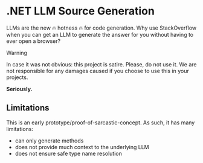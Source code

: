 # .NET LLM Source Generation

LLMs are the new 🔥 hotness 🔥 for code generation. Why use StackOverflow when you can
get an LLM to generate the answer for you without having to ever open a browser?

> [!WARNING]  
> In case it was not obvious: this project is satire. Please, do not use it. We are 
> not responsible for any damages caused if you choose to use this in your projects.
>
> **Seriously.**

## Limitations

This is an early prototype/proof-of-sarcastic-concept. As such, it has many limitations:

- can only generate methods
- does not provide much context to the underlying LLM
- does not ensure safe type name resolution
